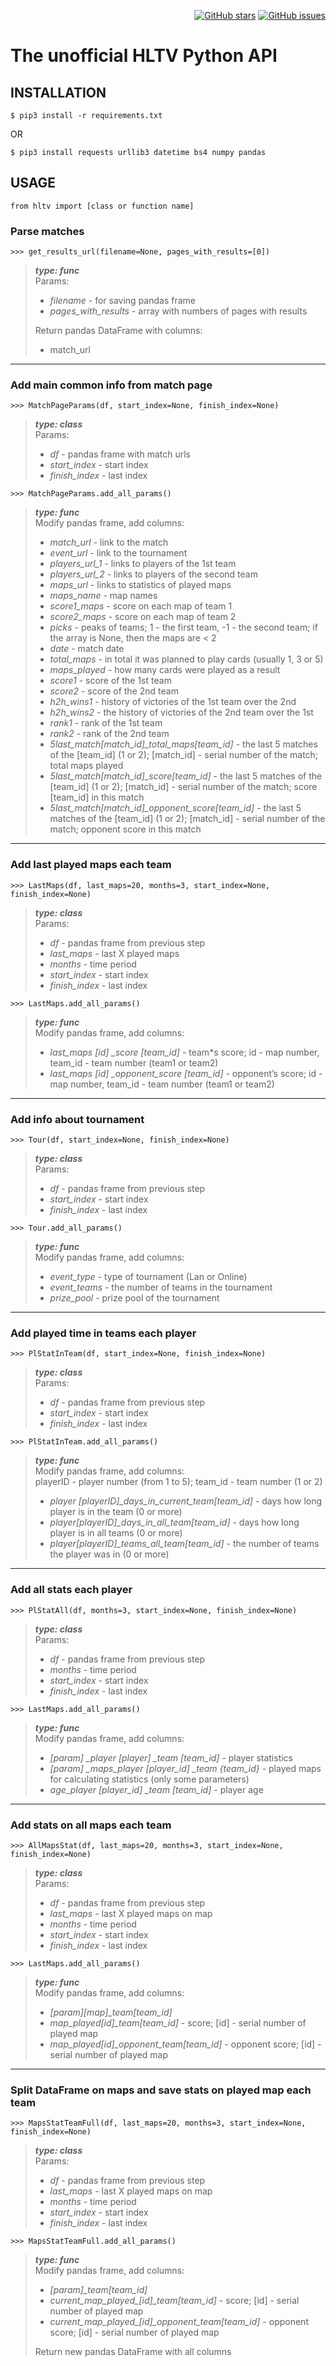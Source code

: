 <p align="right">
<a href="https://github.com/artemkush1/hltv_parser/stargazers"><img alt="GitHub stars" src="https://img.shields.io/github/stars/artemkush1/hltv_parser"></a>
<a href="https://github.com/artemkush1/hltv_parser/issues"><img alt="GitHub issues" src="https://img.shields.io/github/issues/artemkush1/hltv_parser"></a>
</p> 

# The unofficial HLTV Python API

## INSTALLATION

```
$ pip3 install -r requirements.txt
```
OR
```
$ pip3 install requests urllib3 datetime bs4 numpy pandas
```

## USAGE

```
from hltv import [class or function name]
```

### Parse matches

```
>>> get_results_url(filename=None, pages_with_results=[0])
```
> ___type: func___ <br />
> Params:
> - *filename* - for saving pandas frame <br />
> - *pages_with_results* - array with numbers of pages with results <br />
>
> Return pandas DataFrame with columns:
> - match_url <br />

---
### Add main common info from match page

```
>>> MatchPageParams(df, start_index=None, finish_index=None)
```
> ___type: class___ <br />
> Params:
> - *df* - pandas frame with match urls
> - *start_index* - start index 
> - *finish_index* - last index

```
>>> MatchPageParams.add_all_params()
```
> ___type: func___ <br />
> Modify pandas frame, add columns:
> - *match_url* - link to the match
> - *event_url* - link to the tournament
> - *players_url_1* - links to players of the 1st team
> - *players_url_2* - links to players of the second team
> - *maps_url* - links to statistics of played maps
> - *maps_name* - map names
> - *score1_maps* - score on each map of team 1
> - *score2_maps* - score on each map of team 2
> - *picks* - peaks of teams; 1 - the first team, -1 - the second team; if the array is None, then the maps are < 2
> - *date* - match date
> - *total_maps* - in total it was planned to play cards (usually 1, 3 or 5)
> - *maps_played* - how many cards were played as a result
> - *score1* - score of the 1st team
> - *score2* - score of the 2nd team
> - *h2h_wins1* - history of victories of the 1st team over the 2nd
> - *h2h_wins2* - the history of victories of the 2nd team over the 1st
> - *rank1* - rank of the 1st team
> - *rank2* - rank of the 2nd team
> - *5last_match[match_id]_total_maps[team_id]* - the last 5 matches of the [team_id] (1 or 2); [match_id] - serial number of the match; total maps played
> - *5last_match[match_id]_score[team_id]* - the last 5 matches of the [team_id] (1 or 2); [match_id] - serial number of the match; score [team_id] in this match
> - *5last_match[match_id]_opponent_score[team_id]* - the last 5 matches of the [team_id] (1 or 2); [match_id] - serial number of the match; opponent score in this match

---
### Add last played maps each team

```
>>> LastMaps(df, last_maps=20, months=3, start_index=None, finish_index=None)
```
> ___type: class___ <br />
> Params:
> - *df* - pandas frame from previous step
> - *last_maps* - last X played maps
> - *months* - time period
> - *start_index* - start index 
> - *finish_index* - last index

```
>>> LastMaps.add_all_params()
```
> ___type: func___ <br />
> Modify pandas frame, add columns:
> - *last_maps [id] _score [team_id]* - team*s score; id - map number, team_id - team number (team1 or team2)
> - *last_maps [id] _opponent_score [team_id]* - opponent’s score; id - map number, team_id - team number (team1 or team2)

---
### Add info about tournament

```
>>> Tour(df, start_index=None, finish_index=None)
```
> ___type: class___ <br />
> Params:
> - *df* - pandas frame from previous step
> - *start_index* - start index 
> - *finish_index* - last index

```
>>> Tour.add_all_params()
```
> ___type: func___ <br />
> Modify pandas frame, add columns:
> - *event_type* - type of tournament (Lan or Online)
> - *event_teams* - the number of teams in the tournament
> - *prize_pool* - prize pool of the tournament

---
### Add played time in teams each player

```
>>> PlStatInTeam(df, start_index=None, finish_index=None)
```
> ___type: class___ <br />
> Params:
> - *df* - pandas frame from previous step
> - *start_index* - start index 
> - *finish_index* - last index

```
>>> PlStatInTeam.add_all_params()
```
> ___type: func___ <br />
> Modify pandas frame, add columns: <br />
> playerID - player number (from 1 to 5); team_id - team number (1 or 2)
> - *player [playerID]_days_in_current_team[team_id]* - days how long player is in the team (0 or more)
> - *player[playerID]_days_in_all_team[team_id]* - days how long player is in all teams (0 or more)
> - *player[playerID]_teams_all_team[team_id]* - the number of teams the player was in (0 or more)

---
### Add all stats each player

```
>>> PlStatAll(df, months=3, start_index=None, finish_index=None)
```
> ___type: class___ <br />
> Params:
> - *df* - pandas frame from previous step
> - *months* - time period
> - *start_index* - start index 
> - *finish_index* - last index

```
>>> LastMaps.add_all_params()
```
> ___type: func___ <br />
> Modify pandas frame, add columns: <br />
> - *[param] _player [player] _team [team_id]* - player statistics
> - *[param] _maps_player [player_id] _team {team_id}* - played maps for calculating statistics (only some parameters)
> - *age_player [player_id] _team [team_id]* - player age

---
### Add stats on all maps each team

```
>>> AllMapsStat(df, last_maps=20, months=3, start_index=None, finish_index=None)
```
> ___type: class___ <br />
> Params:
> - *df* - pandas frame from previous step
> - *last_maps* - last X played maps on map
> - *months* - time period
> - *start_index* - start index 
> - *finish_index* - last index

```
>>> LastMaps.add_all_params()
```
> ___type: func___ <br />
> Modify pandas frame, add columns: <br />
> - *[param][map]_team[team_id]*
> - *map_played[id]_team[team_id]* - score; [id] - serial number of played map
> - *map_played[id]_opponent_team[team_id]* - opponent score; [id] - serial number of played map

---
### Split DataFrame on maps and save stats on played map each team

```
>>> MapsStatTeamFull(df, last_maps=20, months=3, start_index=None, finish_index=None)
```
> ___type: class___ <br />
> Params:
> - *df* - pandas frame from previous step
> - *last_maps* - last X played maps on map
> - *months* - time period
> - *start_index* - start index 
> - *finish_index* - last index

```
>>> MapsStatTeamFull.add_all_params()
```
> ___type: func___ <br />
> Modify pandas frame, add columns: <br />
> - *[param]_team[team_id]*
> - *current_map_played_[id]_team[team_id]* - score; [id] - serial number of played map
> - *current_map_played_[id]_opponent_team[team_id]* - opponent score; [id] - serial number of played map
>
> Return new pandas DataFrame with all columns










